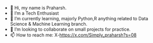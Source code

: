 - 👋 Hi, my name is Praharsh.
- 👀 I’m a Tech Enthusiast
- 🌱 I’m currently learning, majorly Python,R anything related to Data Science & Machine Learning branch.
- 💞️ I’m looking to collaborate on small projects for practice.
- 📫 How to reach me: X-https://x.com/Simply_praharsh?s=08

<!---
praharsh098/praharsh098 is a ✨ special ✨ repository because its `README.md` (this file) appears on your GitHub profile.
You can click the Preview link to take a look at your changes.
--->
